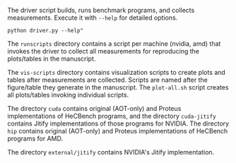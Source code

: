 The driver script builds, runs benchmark programs, and collects measurements.
Execute it with `--help` for detailed options.
```
python driver.py --help"
```

The `runscripts` directory contains a script per machine (nvidia, amd) that
invokes the driver to collect all measurements for reproducing the plots/tables
in the manuscript.

The `vis-scripts` directory contains visualization scripts to create plots and
tables after measurements are collected.
Scripts are named after the figure/table they generate in the manuscript.
The `plot-all.sh` script creates all plots/tables invoking individual scripts.

The directory `cuda` contains original (AOT-only) and Proteus implementations of
HeCBench programs, and the directory `cuda-jitify` contains Jitify
implementations of those programs for NVIDIA.
The directory `hip` contains original (AOT-only) and Proteus implementations of
HeCBench programs for AMD.

The directory `external/jitify` contains NVIDIA's Jitify implementation.